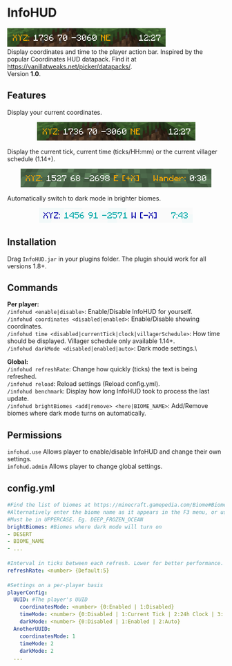 # InfoHUD
![banner](/img/banner.png) \
Display coordinates and time to the player action bar. Inspired by the popular Coordinates HUD datapack. Find it at https://vanillatweaks.net/picker/datapacks/. \
Version **1.0**.

## Features
Display your current coordinates.
<p align="center"><img src="/img/banner.png"></p>
Display the current tick, current time (ticks/HH:mm) or the current villager schedule (1.14+).
<p align="center"><img src="/img/villagerTime.png"></p>
Automatically switch to dark mode in brighter biomes.
<p align="center"><img src="/img/darkMode.png"></p>

## Installation
Drag `InfoHUD.jar` in your plugins folder.
The plugin should work for all versions 1.8+.

## Commands
**Per player:**\
`/infohud <enable|disable>`: Enable/Disable InfoHUD for yourself.\
`/infohud coordinates <disabled|enabled>`: Enable/Disable showing coordinates.\
`/infohud time <disabled|currentTick|clock|villagerSchedule>`: How time should be displayed. Villager schedule only available 1.14+.\
`/infohud darkMode <disabled|enabled|auto>`: Dark mode settings.\

**Global:**\
`/infohud refreshRate`: Change how quickly (ticks) the text is being refreshed.\
`/infohud reload`: Reload settings (Reload config.yml).\
`/infohud benchmark`: Display how long InfoHUD took to process the last update.\
`/infohud brightBiomes <add|remove> <here|BIOME_NAME>`: Add/Remove biomes where dark mode turns on automatically.

## Permissions
`infohud.use` Allows player to enable/disable InfoHUD and change their own settings.\
`infohud.admin` Allows player to change global settings.

## config.yml
```yaml
#Find the list of biomes at https://minecraft.gamepedia.com/Biome#Biome_IDs.
#Alternatively enter the biome name as it appears in the F3 menu, or use /infohud biome add
#Must be in UPPERCASE. Eg. DEEP_FROZEN_OCEAN
brightBiomes: #Biomes where dark mode will turn on
- DESERT
- BIOME_NAME
- ...

#Interval in ticks between each refresh. Lower for better performance.
refreshRate: <number> {Default:5}

#Settings on a per-player basis
playerConfig:
  UUID: #The player's UUID
    coordinatesMode: <number> {0:Enabled | 1:Disabled}
    timeMode: <number> {0:Disabled | 1:Current Tick | 2:24h Clock | 3: 1.14 Villager Schedule}
    darkMode: <number> {0:Disabled | 1:Enabled | 2:Auto}
  AnotherUUID:
    coordinatesMode: 1
    timeMode: 2
    darkMode: 2
  ...
```
